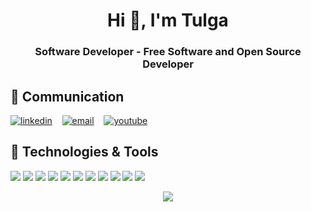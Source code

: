 <h1 align="center">Hi 👋, I'm Tulga</h1>
<h3 align="center">Software Developer - Free Software and Open Source Developer</h3>

<h2>📌 Communication </h2>
 <p>
  
  [![linkedin](https://user-images.githubusercontent.com/25087769/87172072-530a5080-c2dc-11ea-8e2c-8ee4dbf3394b.png)](https://www.linkedin.com/in/TulgaLisitsa) &nbsp;&nbsp;
  [![email](https://user-images.githubusercontent.com/25087769/87174308-a4680f00-c2df-11ea-90b0-5fa1fa76d2f1.png)](mailto:tulgalisitsa@gmail.com) &nbsp;&nbsp;
  [![youtube](https://user-images.githubusercontent.com/25087769/97784839-5fc7f280-1bb2-11eb-8b1f-c17fc54fb428.png)](https://www.youtube.com/channel/UC2M365OD9ptJNVKq9z_m0sg) &nbsp;&nbsp;
  

## 🔧 Technologies & Tools
![](https://img.shields.io/badge/OS-Linux-informational?style=for-the-badge&logo=linux&logoColor=white&color=red)
![](https://img.shields.io/badge/Shell-Bash-informational?style=for-the-badge&logo=gnu-bash&logoColor=white&color=red)
![](https://img.shields.io/badge/Code-JavaScript-informational?style=for-the-badge&logo=javascript&logoColor=white&color=red)
![](https://img.shields.io/badge/Code-Node.js-informational?style=for-the-badge&logo=Node.js&logoColor=white&color=red)
![](https://img.shields.io/badge/Code-React-informational?style=for-the-badge&logo=React&logoColor=white&color=red)
![](https://img.shields.io/badge/Code-C-informational?style=for-the-badge&logo=c&logoColor=white&color=red)
![](https://img.shields.io/badge/Code-Embedded_C-informational?style=for-the-badge&logo=c&logoColor=white&color=red)
![](https://img.shields.io/badge/Code-SourcePawn-informational?style=for-the-badge&logo=Source-Engine&logoColor=white&color=red)
![](https://img.shields.io/badge/Tool-MySQL-informational?style=for-the-badge&logo=MySQL&logoColor=white&color=red)
![](https://img.shields.io/badge/Tool-MongoDB-informational?style=for-the-badge&logo=MongoDB&logoColor=white&color=red)
![](https://img.shields.io/badge/Tool-PHP-informational?style=for-the-badge&logo=PHP&logoColor=white&color=red)
</p>

<p align="center" > 
  <img src="https://profile-counter.glitch.me/TulgaLisitsa/count.svg"/>
</p>
